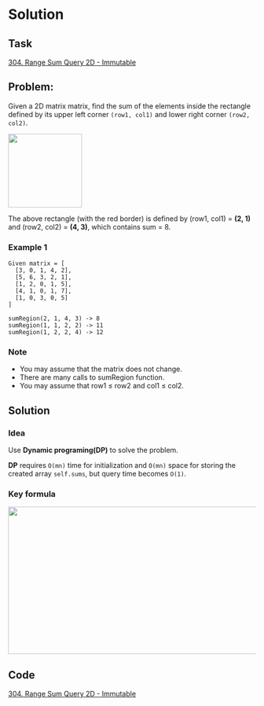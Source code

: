 # Solution

## Task

[304. Range Sum Query 2D - Immutable](https://leetcode-cn.com/problems/range-sum-query-2d-immutable/)


## Problem:

Given a 2D matrix matrix, find the sum of the elements inside the rectangle defined by its upper left corner ``(row1, col1)`` and lower right corner ``(row2, col2)``.

<img width="150" height="150" src="https://assets.leetcode-cn.com/aliyun-lc-upload/images/304.png"/>

The above rectangle (with the red border) is defined by (row1, col1) = **(2, 1)** and (row2, col2) = **(4, 3)**, which contains sum = 8.

### Example 1

```
Given matrix = [
  [3, 0, 1, 4, 2],
  [5, 6, 3, 2, 1],
  [1, 2, 0, 1, 5],
  [4, 1, 0, 1, 7],
  [1, 0, 3, 0, 5]
]

sumRegion(2, 1, 4, 3) -> 8
sumRegion(1, 1, 2, 2) -> 11
sumRegion(1, 2, 2, 4) -> 12
```

### Note

* You may assume that the matrix does not change.
* There are many calls to sumRegion function.
* You may assume that row1 ≤ row2 and col1 ≤ col2.

## Solution

### Idea
Use **Dynamic programing(DP)** to solve the problem.

**DP** requires ``O(mn)`` time for initialization and ``O(mn)`` space for storing the created array ``self.sums``, but query time becomes ``O(1)``.

### Key formula

<img width="600" height="300" src="https://assets.leetcode-cn.com/solution-static/304/1.png"/>

## Code
[304. Range Sum Query 2D - Immutable](https://github.com/0oTedo0/Leetcode-Exercises/blob/main/Daily%20Exercises/Mar%202021/2021-03-02/304.%20Range%20Sum%20Query%202D%20-%20Immutable.py)
